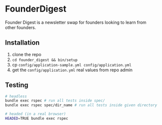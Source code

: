 # FounderDigest
Founder Digest is a newsletter swap for founders looking to learn from other founders.

## Installation
1. clone the repo
2. `cd founder_digest && bin/setup`
3. cp `config/application-sample.yml config/application.yml`
4. get the `config/application.yml` real values from repo admin


## Testing
```sh
# headless
bundle exec rspec # run all tests inside spec/
bundle exec rspec spec/dir_name # run all tests inside given directory

# headed (in a real browser)
HEADED=TRUE bundle exec rspec
```
